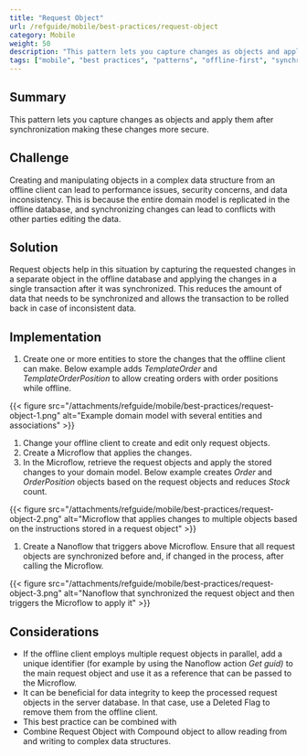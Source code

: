 ```yaml
---
title: "Request Object"
url: /refguide/mobile/best-practices/request-object
category: Mobile
weight: 50
description: "This pattern lets you capture changes as objects and apply them after synchronization making these changes more secure."
tags: ["mobile", "best practices", "patterns", "offline-first", "synchronization"]
---
```

## Summary

This pattern lets you capture changes as objects and apply them after synchronization making these changes more secure.

## Challenge

Creating and manipulating objects in a complex data structure from an offline client can lead to performance issues, security concerns, and data inconsistency. This is because the entire domain model is replicated in the offline database, and synchronizing changes can lead to conflicts with other parties editing the data.

## Solution

Request objects help in this situation by capturing the requested changes in a separate object in the offline database and applying the changes in a single transaction after it was synchronized. This reduces the amount of data that needs to be synchronized and allows the transaction to be rolled back in case of inconsistent data.

## Implementation

1. Create one or more entities to store the changes that the offline client can make. Below example adds *TemplateOrder* and *TemplateOrderPosition* to allow creating orders with order positions while offline.

{{< figure src="/attachments/refguide/mobile/best-practices/request-object-1.png" alt="Example domain model with several entities and associations" >}}

1. Change your offline client to create and edit only request objects.
2. Create a Microflow that applies the changes. 
3. In the Microflow, retrieve the request objects and apply the stored changes to your domain model. Below example creates *Order* and *OrderPosition* objects based on the request objects and reduces *Stock* count.

{{< figure src="/attachments/refguide/mobile/best-practices/request-object-2.png" alt="Microflow that applies changes to multiple objects based on the instructions stored in a request object" >}}

1. Create a Nanoflow that triggers above Microflow. Ensure that all request objects are synchronized before and, if changed in the process, after calling the Microflow.

{{< figure src="/attachments/refguide/mobile/best-practices/request-object-3.png" alt="Nanoflow that synchronized the request object and then triggers the Microflow to apply it" >}}

## Considerations

- If the offline client employs multiple request objects in parallel, add a unique identifier (for example by using the Nanoflow action *Get guid)* to the main request object and use it as a reference that can be passed to the Microflow.
- It can be beneficial for data integrity to keep the processed request objects in the server database. In that case, use a Deleted Flag to remove them from the offline client.
- This best practice can be combined with 
- Combine Request Object with Compound object to allow reading from and writing to complex data structures.
